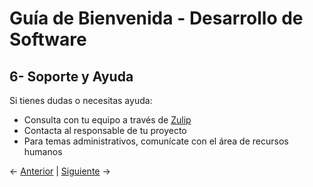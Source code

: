 # **Guía de Bienvenida - Desarrollo de Software**
## **6- Soporte y Ayuda**



Si tienes dudas o necesitas ayuda:

* Consulta con tu equipo a través de [Zulip](https://zulip.com/)
* Contacta al responsable de tu proyecto
* Para temas administrativos, comunícate con el área de recursos humanos

← [Anterior](../05-Best_Practices/WI.md) | [Siguiente](../07-Payment_Process/WI.md) →